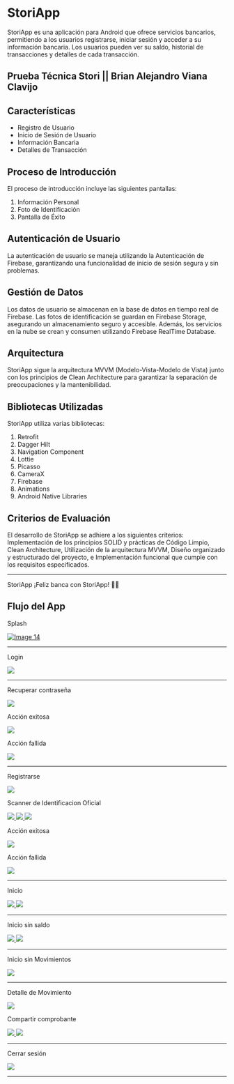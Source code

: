 <h1>StoriApp</h1>
    <p>StoriApp es una aplicación para Android que ofrece servicios bancarios, permitiendo a los usuarios registrarse, iniciar sesión y acceder a su información bancaria. Los usuarios pueden ver su saldo, historial de transacciones y detalles de cada transacción.</p>

  <h2>Prueba Técnica Stori || Brian Alejandro Viana Clavijo</h2>
  <h2>Características</h2>
    <ul>
        <li>Registro de Usuario</li>
        <li>Inicio de Sesión de Usuario</li>
        <li>Información Bancaria</li>
        <li>Detalles de Transacción</li>
    </ul>

  <h2>Proceso de Introducción</h2>
    <p>El proceso de introducción incluye las siguientes pantallas:</p>
    <ol>
        <li>Información Personal</li>
        <li>Foto de Identificación</li>
        <li>Pantalla de Éxito</li>
    </ol>

  <h2>Autenticación de Usuario</h2>
    <p>La autenticación de usuario se maneja utilizando la Autenticación de Firebase, garantizando una funcionalidad de inicio de sesión segura y sin problemas.</p>

  <h2>Gestión de Datos</h2>
    <p>Los datos de usuario se almacenan en la base de datos en tiempo real de Firebase. Las fotos de identificación se guardan en Firebase Storage, asegurando un almacenamiento seguro y accesible. Además, los servicios en la nube se crean y consumen utilizando Firebase RealTime Database.</p>

  <h2>Arquitectura</h2>
    <p>StoriApp sigue la arquitectura MVVM (Modelo-Vista-Modelo de Vista) junto con los principios de Clean Architecture para garantizar la separación de preocupaciones y la mantenibilidad.</p>

  <h2>Bibliotecas Utilizadas</h2>
    <p>StoriApp utiliza varias bibliotecas:</p>
      <ol>
        <li>Retrofit</li>
        <li>Dagger Hilt</li>
        <li>Navigation Component</li>
        <li>Lottie</li>
        <li>Picasso</li>
        <li>CameraX</li>
        <li>Firebase</li>
        <li>Animations</li>
        <li>Android Native Libraries</li>
    </ol>

  <h2>Criterios de Evaluación</h2>
    <p>El desarrollo de StoriApp se adhiere a los siguientes criterios: Implementación de los principios SOLID y prácticas de Código Limpio, Clean Architecture,  Utilización de la arquitectura MVVM, Diseño organizado y estructurado del proyecto, e Implementación funcional que cumple con los requisitos especificados.</p>

  <hr>

  <p>StoriApp ¡Feliz banca con StoriApp! 🚀📱</p>
  

<h2>Flujo del App</h2>

<p>Splash</p>

<p align="start">
    <a href="https://github.com/BrianVianaC7/StoriBrianVianaChallenge">   
        <img src="https://github.com/BrianVianaC7/StoriBrianVianaChallenge/assets/120147778/6fec7d94-58f2-49b0-984c-575cf9befd16" alt="Image 14">
    </a>
</p>

<hr>

<p>Login</p>
<a href="https://github.com/BrianVianaC7/StoriBrianVianaChallenge">
    <img src="https://github.com/BrianVianaC7/StoriBrianVianaChallenge/assets/120147778/ce34567e-c89e-4e2a-ba2b-5ba51a46b9c1">
</a>

<hr>

<p>Recuperar contraseña</p>
<a href="https://github.com/BrianVianaC7/StoriBrianVianaChallenge">
    <img src="https://github.com/BrianVianaC7/StoriBrianVianaChallenge/assets/120147778/7967a67b-bce9-4085-8072-16655eb73c62">
</a>

<p>Acción exitosa</p>
<a href="https://github.com/BrianVianaC7/StoriBrianVianaChallenge">
    <img src="https://github.com/BrianVianaC7/StoriBrianVianaChallenge/assets/120147778/fc643751-5122-4030-9b2d-1f4e8de1e9ac">
</a>

<p>Acción fallida</p>
<a href="https://github.com/BrianVianaC7/StoriBrianVianaChallenge">
    <img src="https://github.com/BrianVianaC7/StoriBrianVianaChallenge/assets/120147778/9efa820a-c082-4692-af4c-fc7b4072d37d">
</a>

<hr>

<p>Registrarse</p>
<a href="https://github.com/BrianVianaC7/StoriBrianVianaChallenge">
    <img src="https://github.com/BrianVianaC7/StoriBrianVianaChallenge/assets/120147778/7dd66407-4b30-4c1f-88ff-0a26fd54d785">
</a>

<p>Scanner de Identificacion Oficial</p>
<a href="https://github.com/BrianVianaC7/StoriBrianVianaChallenge">
    <img src="https://github.com/BrianVianaC7/StoriBrianVianaChallenge/assets/120147778/aa9b7174-cccb-4c2a-b262-6532e4e48e35">
</a>
<a href="https://github.com/BrianVianaC7/StoriBrianVianaChallenge">
    <img src="https://github.com/BrianVianaC7/StoriBrianVianaChallenge/assets/120147778/a323a670-7bfe-4375-a360-01dc9b56eaf8">
</a>
<a href="https://github.com/BrianVianaC7/StoriBrianVianaChallenge">
    <img src="https://github.com/BrianVianaC7/StoriBrianVianaChallenge/assets/120147778/e700a920-942c-4e6e-a826-d439dd6543c9">
</a>

<p>Acción exitosa</p>
<a href="https://github.com/BrianVianaC7/StoriBrianVianaChallenge">
    <img src="https://github.com/BrianVianaC7/StoriBrianVianaChallenge/assets/120147778/28baaabb-b9ce-4439-9769-5b68628a0cbc">
</a>

<p>Acción fallida</p>
<a href="https://github.com/BrianVianaC7/StoriBrianVianaChallenge">
    <img src="https://github.com/BrianVianaC7/StoriBrianVianaChallenge/assets/120147778/d2928a3d-3bed-4d58-a0e6-2351ba7ab894">
</a>

<hr>

<p>Inicio</p>
<a href="https://github.com/BrianVianaC7/StoriBrianVianaChallenge">
    <img src="https://github.com/BrianVianaC7/StoriBrianVianaChallenge/assets/120147778/3fde8b42-a06c-4389-b7bb-04f1329019b7">
</a>
<a href="https://github.com/BrianVianaC7/StoriBrianVianaChallenge">
    <img src="https://github.com/BrianVianaC7/StoriBrianVianaChallenge/assets/120147778/e6083548-47a0-418d-a582-5bfc00c7106e">
</a>

<hr>

<p>Inicio sin saldo</p>
<a href="https://github.com/BrianVianaC7/StoriBrianVianaChallenge">
    <img src="https://github.com/BrianVianaC7/StoriBrianVianaChallenge/assets/120147778/8b7c8035-28d5-4eb3-aad7-7eae390743cc">
</a>
<a href="https://github.com/BrianVianaC7/StoriBrianVianaChallenge">
    <img src="https://github.com/BrianVianaC7/StoriBrianVianaChallenge/assets/120147778/d28f4acf-2e09-4b86-8017-b1cb894902e2">
</a>

<hr>

<p>Inicio sin Movimientos</p>
<a href="https://github.com/BrianVianaC7/StoriBrianVianaChallenge">
    <img src="https://github.com/BrianVianaC7/StoriBrianVianaChallenge/assets/120147778/9e14ad3a-5b56-413e-81a8-5f5b99ee542d">
</a>

<hr>

<p>Detalle de Movimiento</p>
<a href="https://github.com/BrianVianaC7/StoriBrianVianaChallenge">
    <img src="https://github.com/BrianVianaC7/StoriBrianVianaChallenge/assets/120147778/25d5d437-54a8-4496-b2b5-8e19cfaeeb6f">
</a>

<p>Compartir comprobante</p>
<a href="https://github.com/BrianVianaC7/StoriBrianVianaChallenge">
    <img src="https://github.com/BrianVianaC7/StoriBrianVianaChallenge/assets/120147778/295d0c9a-4c48-49aa-a74c-1d79e9393ab6">
</a>
<a href="https://github.com/BrianVianaC7/StoriBrianVianaChallenge">
    <img src="https://github.com/BrianVianaC7/StoriBrianVianaChallenge/assets/120147778/b113c50d-c355-479a-8384-82ce6cb310a5">
</a>

<hr>

<p>Cerrar sesión</p>
<a href="https://github.com/BrianVianaC7/StoriBrianVianaChallenge">
    <img src="https://github.com/BrianVianaC7/StoriBrianVianaChallenge/assets/120147778/03064d14-9055-4ddc-9cdc-7daf66452ce4">
</a>

<hr>


 





 




